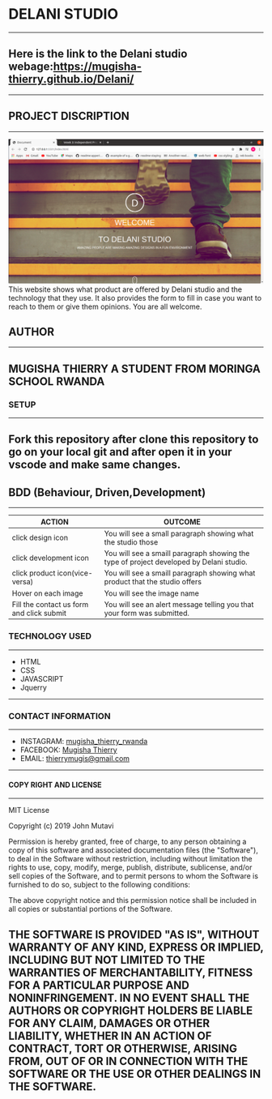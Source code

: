 # DELANI STUDIO
---
Here is the link to the Delani studio webage:https://mugisha-thierry.github.io/Delani/
---
---
## PROJECT DISCRIPTION
---
![](images/Delani.png)
This website shows what product are offered by Delani studio and the technology that they use.
It also provides the form to fill in case you want to reach to them or give them opinions.
You are all welcome.

## AUTHOR
---
MUGISHA THIERRY
A STUDENT FROM MORINGA SCHOOL RWANDA 
---
### SETUP
---
Fork this repository after clone this repository to go on your local git and after open it in your vscode and make same changes.
--- 
## BDD (Behaviour, Driven,Development)
---
ACTION  | OUTCOME|
|-------|--------|
|click design icon | You will see a small paragraph showing what the studio those|
|click development icon| You will see a smaill paragraph showing the type of project developed by Delani studio.|
|click product icon(vice-versa)| You will see a smaill paragraph showing what product that the studio offers|
|Hover on each image| You will see the image name|
|Fill the contact us form and click submit| You will see an alert message telling you that your form was submitted.|
### TECHNOLOGY USED
---
- HTML
- CSS
- JAVASCRIPT
- Jquerry
---
### CONTACT INFORMATION
---
- INSTAGRAM: [mugisha_thierry_rwanda](https://www.instagram.com)
- FACEBOOK: [Mugisha Thierry](https://www.facebook.com)
- EMAIL: [thierrymugis@gmail.com](https://www.gmail.com)
---
#### COPY RIGHT AND LICENSE
---
MIT License

Copyright (c) 2019 John Mutavi

Permission is hereby granted, free of charge, to any person obtaining a copy
of this software and associated documentation files (the "Software"), to deal
in the Software without restriction, including without limitation the rights
to use, copy, modify, merge, publish, distribute, sublicense, and/or sell
copies of the Software, and to permit persons to whom the Software is
furnished to do so, subject to the following conditions:

The above copyright notice and this permission notice shall be included in all
copies or substantial portions of the Software.

THE SOFTWARE IS PROVIDED "AS IS", WITHOUT WARRANTY OF ANY KIND, EXPRESS OR
IMPLIED, INCLUDING BUT NOT LIMITED TO THE WARRANTIES OF MERCHANTABILITY,
FITNESS FOR A PARTICULAR PURPOSE AND NONINFRINGEMENT. IN NO EVENT SHALL THE
AUTHORS OR COPYRIGHT HOLDERS BE LIABLE FOR ANY CLAIM, DAMAGES OR OTHER
LIABILITY, WHETHER IN AN ACTION OF CONTRACT, TORT OR OTHERWISE, ARISING FROM,
OUT OF OR IN CONNECTION WITH THE SOFTWARE OR THE USE OR OTHER DEALINGS IN THE
SOFTWARE.
----
